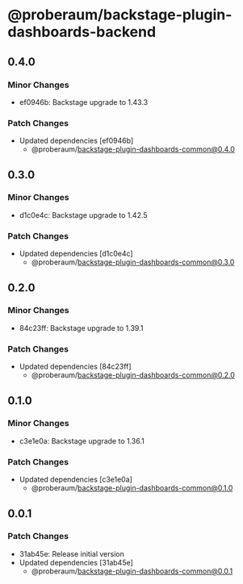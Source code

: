 # @proberaum/backstage-plugin-dashboards-backend

## 0.4.0

### Minor Changes

- ef0946b: Backstage upgrade to 1.43.3

### Patch Changes

- Updated dependencies [ef0946b]
  - @proberaum/backstage-plugin-dashboards-common@0.4.0

## 0.3.0

### Minor Changes

- d1c0e4c: Backstage upgrade to 1.42.5

### Patch Changes

- Updated dependencies [d1c0e4c]
  - @proberaum/backstage-plugin-dashboards-common@0.3.0

## 0.2.0

### Minor Changes

- 84c23ff: Backstage upgrade to 1.39.1

### Patch Changes

- Updated dependencies [84c23ff]
  - @proberaum/backstage-plugin-dashboards-common@0.2.0

## 0.1.0

### Minor Changes

- c3e1e0a: Backstage upgrade to 1.36.1

### Patch Changes

- Updated dependencies [c3e1e0a]
  - @proberaum/backstage-plugin-dashboards-common@0.1.0

## 0.0.1

### Patch Changes

- 31ab45e: Release initial version
- Updated dependencies [31ab45e]
  - @proberaum/backstage-plugin-dashboards-common@0.0.1
